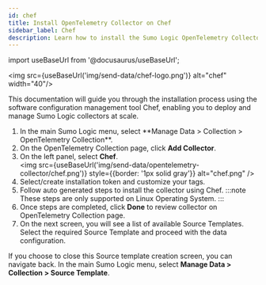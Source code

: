 ```yaml
---
id: chef
title: Install OpenTelemetry Collector on Chef
sidebar_label: Chef
description: Learn how to install the Sumo Logic OpenTelemetry Collector on Chef.
---
```


import useBaseUrl from '@docusaurus/useBaseUrl';

<img src={useBaseUrl('img/send-data/chef-logo.png')} alt="chef" width="40"/>

This documentation will guide you through the installation process using the software configuration management tool Chef, enabling you to deploy and manage Sumo Logic collectors at scale.

1. <!--Kanso [**Classic UI**](/docs/get-started/sumo-logic-ui/). Kanso--> In the main Sumo Logic menu, select **Manage Data > Collection > OpenTelemetry Collection**. <!--Kanso <br/>[**New UI**](/docs/get-started/sumo-logic-ui-new/). In the Sumo Logic top menu select **Configuration**, and then under **Data Collection** select **OpenTelemetry Collection**. You can also click the **Go To...** menu at the top of the screen and select **OpenTelemetry Collection**. Kanso-->
2. On the OpenTelemetry Collection page, click **Add Collector**.
3. On the left panel, select **Chef**.<br/><img src={useBaseUrl('img/send-data/opentelemetry-collector/chef.png')} style={{border: '1px solid gray'}} alt="chef.png" />
4. Select/create installation token and customize your tags.
5. Follow auto generated steps to install the collector using Chef.
   :::note
   These steps are only supported on Linux Operating System.
   :::
6. Once steps are completed, click **Done** to review collector on OpenTelemetry Collection page.
7. On the next screen, you will see a list of available Source Templates. Select the required Source Template and proceed with the data configuration.

If you choose to close this Source template creation screen, you can navigate back. <!--Kanso [**Classic UI**](/docs/get-started/sumo-logic-ui/). Kanso--> In the main Sumo Logic menu, select **Manage Data > Collection > Source Template**. <!--Kanso <br/>[**New UI**](/docs/get-started/sumo-logic-ui-new/). In the Sumo Logic top menu select **Configuration**, and then under **Data Collection** select **Source Template**.  Kanso--> 
